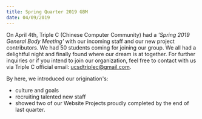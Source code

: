 ```yaml
---
title: Spring Quarter 2019 GBM
date: 04/09/2019
---
```


On April 4th, Triple C (Chinese Computer Community) had a *'Spring 2019 General Body Meeting'* with our incoming staff and our new project contributors. We had 50 students coming for joining our group.  We all had a delightful night and finally found where our dream is at together. For further inquiries or if you intend to join our organization, feel free to contact with us via Triple C official email: ucsdtriplec@gmail.com.

By here, we introduced our origination's:
- culture and goals
- recruiting talented new staff
- showed two of our Website Projects proudly completed by the end of last quarter.



